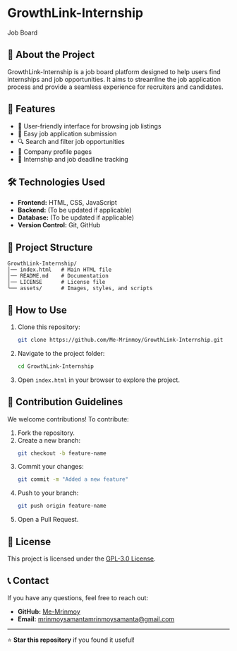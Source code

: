# GrowthLink-Internship
Job Board

 <!-- Add a relevant banner or logo here -->

## 📌 About the Project
GrowthLink-Internship is a job board platform designed to help users find internships and job opportunities. It aims to streamline the job application process and provide a seamless experience for recruiters and candidates.

## 🚀 Features
- 🌟 User-friendly interface for browsing job listings
- 📝 Easy job application submission
- 🔍 Search and filter job opportunities
- 🏢 Company profile pages
- 📅 Internship and job deadline tracking

## 🛠️ Technologies Used
- **Frontend:** HTML, CSS, JavaScript
- **Backend:** (To be updated if applicable)
- **Database:** (To be updated if applicable)
- **Version Control:** Git, GitHub

## 📂 Project Structure
```
GrowthLink-Internship/
│── index.html   # Main HTML file
│── README.md    # Documentation
│── LICENSE      # License file
└── assets/      # Images, styles, and scripts
```

## 🎯 How to Use
1. Clone this repository:
   ```bash
   git clone https://github.com/Me-Mrinmoy/GrowthLink-Internship.git
   ```
2. Navigate to the project folder:
   ```bash
   cd GrowthLink-Internship
   ```
3. Open `index.html` in your browser to explore the project.

## 🤝 Contribution Guidelines
We welcome contributions! To contribute:
1. Fork the repository.
2. Create a new branch:
   ```bash
   git checkout -b feature-name
   ```
3. Commit your changes:
   ```bash
   git commit -m "Added a new feature"
   ```
4. Push to your branch:
   ```bash
   git push origin feature-name
   ```
5. Open a Pull Request.

## 📜 License
This project is licensed under the [GPL-3.0 License](LICENSE).

## 📞 Contact
If you have any questions, feel free to reach out:
- **GitHub:** [Me-Mrinmoy](https://github.com/Me-Mrinmoy)
- **Email:** mrinmoysamantamrinmoysamanta@gmail.com <!-- Add your email if you want -->

---

⭐ **Star this repository** if you found it useful!


